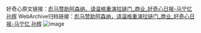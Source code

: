 好奇心原文链接：[彪马赞助阿森纳，请温格重演拉链门_商业_好奇心日报-马宁忆 孙辉](https://www.qdaily.com/articles/3308.html)
WebArchive归档链接：[彪马赞助阿森纳，请温格重演拉链门_商业_好奇心日报-马宁忆 孙辉](http://web.archive.org/web/20190623151908/https://www.qdaily.com/articles/3308.html)
![image](http://ww3.sinaimg.cn/large/007d5XDpgy1g3vcc85fmvj30u02xr1kx)